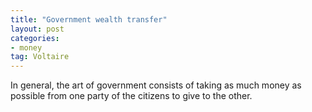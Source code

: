 ```yaml
---
title: "Government wealth transfer"
layout: post
categories:
- money
tag: Voltaire
---
```


In general, the art of government consists of taking as much money as possible from one party of the citizens to give to the other.